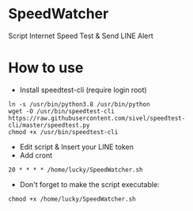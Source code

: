 # SpeedWatcher
Script Internet Speed Test &amp; Send LINE Alert
# How to use
- Install speedtest-cli (require login root)
```
ln -s /usr/bin/python3.8 /usr/bin/python
wget -O /usr/bin/speedtest-cli https://raw.githubusercontent.com/sivel/speedtest-cli/master/speedtest.py
chmod +x /usr/bin/speedtest-cli
```
- Edit script & Insert your LINE token
- Add cront
```
20 * * * * /home/lucky/SpeedWatcher.sh
```
- Don't forget to make the script executable:
```
chmod +x /home/lucky/SpeedWatcher.sh
```
